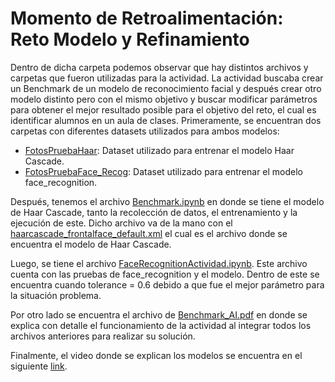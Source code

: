 # Momento de Retroalimentación: Reto Modelo y Refinamiento

Dentro de dicha carpeta podemos observar que hay distintos archivos y carpetas que fueron utilizadas para la actividad. La actividad buscaba crear un Benchmark de un modelo de reconocimiento facial y después crear otro modelo distinto pero con el mismo objetivo y buscar modificar parámetros para obtener el mejor resultado posible para el objetivo del reto, el cual es identificar alumnos en un aula de clases. Primeramente, se encuentran dos carpetas con diferentes datasets utilizados para ambos modelos:

- [FotosPruebaHaar](FotosPruebaHaar): Dataset utilizado para entrenar el modelo Haar Cascade.
- [FotosPruebaFace_Recog](FotosPruebaFace_Recog): Dataset utilizado para entrenar el modelo face_recognition.

Después, tenemos el archivo [Benchmark.ipynb](Benchmark.ipynb) en donde se tiene el modelo de Haar Cascade, tanto la recolección de datos, el entrenamiento y la ejecución de este. Dicho archivo va de la mano con el [haarcascade_frontalface_default.xml](haarcascade_frontalface_default.xml) el cual es el archivo donde se encuentra el modelo de Haar Cascade.

Luego, se tiene el archivo [FaceRecognitionActividad.ipynb](FaceRecognitionActividad.ipynb). Este archivo cuenta con las pruebas de face_recognition y el modelo. Dentro de este se encuentra cuando tolerance = 0.6 debido a que fue el mejor parámetro para la situación problema.

Por otro lado se encuentra el archivo de [Benchmark_AI.pdf](Benchmark_AI.pdf) en donde se explica con detalle el funcionamiento de la actividad al integrar todos los archivos anteriores para realizar su solución. 

Finalmente, el video donde se explican los modelos se encuentra en el siguiente [link](https://drive.google.com/file/d/1W28H7JenmSwHCghDzUc2ENoEFeT4mnnZ/view?usp=sharing).
